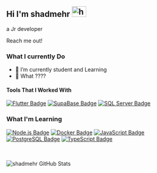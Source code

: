## Hi I'm shadmehr <img src="https://user-images.githubusercontent.com/1303154/88677602-1635ba80-d120-11ea-84d8-d263ba5fc3c0.gif" width="38px" height="28px" alt="hi">

a Jr developer

Reach me out!

<!-- ![Twitter URL](https://img.shields.io/twitter/url?url=https%3A%2F%2Ftwitter.com%2FShdmhrManuchHri)
![discord URL](https://img.shields.io/twitter/url?url=https%3A%2F%2Fdiscord.com%2Frexlygod&style=social&logo=discord&label=discord&labelColor=purple&color=purple) ![Linkedin URL](https://img.shields.io/twitter/url?url=https%3A%2F%2Fwww.linkedin.com%2Fin%2Fshadmehr-manoochehri-760a9a1b8%2F&style=Github&logo=Linkedin&label=Linkedin&labelColor=blue&color=blue) -->

### What I currently Do

- 🔭 I’m currently student and Learning
- 🤔 What ????

#### Tools That I Worked With

[![Flutter Badge](https://img.shields.io/badge/-Flutter-2FB8F6?style=for-the-badge&labelColor=gray&logo=flutter&logoColor=2FB8F6)](#)
[![SupaBase Badge](https://img.shields.io/badge/-SupaBase-38A169?style=for-the-badge&labelColor=gray&logo=SupaBase&logoColor=38A169)](#)
[![SQL Server Badge](https://img.shields.io/badge/-SQL%20Server-CC2927?style=for-the-badge&labelColor=white&logo=microsoft-sql-server&logoColor=CC2927)](#)

### What I'm Learning

[![Node.js Badge](https://img.shields.io/badge/-Node.js-438641?style=for-the-badge&labelColor=gray&logo=node.js&logoColor=438641)](#)
[![Docker Badge](https://img.shields.io/badge/-Docker-2496ED?style=for-the-badge&labelColor=gray&logo=Docker&logoColor=2496ED)](#)
[![JavaScript Badge](https://img.shields.io/badge/-JavaScript-F7DF1E?style=for-the-badge&labelColor=gray&logo=JavaScript&logoColor=F7DF1E)](#)
[![PostgreSQL Badge](https://img.shields.io/badge/-PostgreSQL-336791?style=for-the-badge&labelColor=gray&logo=PostgreSQL&logoColor=336791)](#)
[![TypeScript Badge](https://img.shields.io/badge/-TypeScript-3178C6?style=for-the-badge&labelColor=gray&logo=typescript&logoColor=3178C6)](#)
<br>
<br>
<br>

![shadmehr GitHub Stats](https://github-readme-stats.vercel.app/api?username=RexGod&hide=contribs,prs&show_icons=true&theme=dracula)

